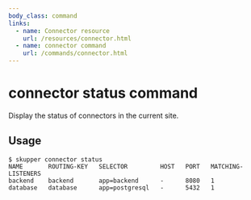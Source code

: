 ```yaml
---
body_class: command
links:
  - name: Connector resource
    url: /resources/connector.html
  - name: connector command
    url: /commands/connector.html
---
```


# connector status command

<section>

Display the status of connectors in the current site.

</section>

<section>

## Usage

~~~ shell
$ skupper connector status
NAME       ROUTING-KEY   SELECTOR         HOST   PORT   MATCHING-LISTENERS
backend    backend       app=backend      -      8080   1
database   database      app=postgresql   -      5432   1
~~~

</section>
